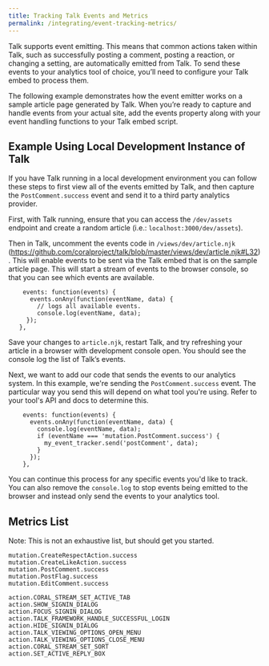 ```yaml
---
title: Tracking Talk Events and Metrics
permalink: /integrating/event-tracking-metrics/
---
```


Talk supports event emitting. This means that common actions taken within Talk, such as successfully posting a comment, posting a reaction, or changing a setting, are automatically emitted from Talk. To send these events to your analytics tool of choice, you’ll need to configure your Talk embed to process them. 

The following example demonstrates how the event emitter works on a sample article page generated by Talk. When you’re ready to capture and handle events from your actual site, add the events property along with your event handling functions to your Talk embed script. 

## Example Using Local Development Instance of Talk
If you have Talk running in a local development environment you can follow these steps to first view all of the events emitted by Talk, and then capture the `PostComment.success` event and send it to a third party analytics provider. 


First, with Talk running, ensure that you can access the `/dev/assets` endpoint and create a random article (i.e.: `localhost:3000/dev/assets`).


Then in Talk, uncomment the events code in `/views/dev/article.njk` 
(https://github.com/coralproject/talk/blob/master/views/dev/article.njk#L32). This will enable events to be sent via the Talk embed that is on the sample article page. This will start a stream of events to the browser console, so that you can see which events are available.

```
    events: function(events) {
      events.onAny(function(eventName, data) {
        // logs all available events.
        console.log(eventName, data);
     });
   },
```

Save your changes to `article.njk`, restart Talk, and try refreshing your article in a browser with development console open. You should see the console log the list of Talk’s events.


Next, we want to add our code that sends the events to our analytics system. In this example, we're sending the `PostComment.success`  event. The particular way you send this will depend on what tool you're using. Refer to your tool's API and docs to determine this.

```
    events: function(events) {
      events.onAny(function(eventName, data) {
        console.log(eventName, data);
        if (eventName === 'mutation.PostComment.success') {
          my_event_tracker.send('postComment', data);
        }
      });
    },
```
You can continue this process for any specific events you'd like to track. You can also remove the `console.log` to stop events being emitted to the browser and instead only send the events to your analytics tool.

## Metrics List

Note: This is not an exhaustive list, but should get you started.

```
mutation.CreateRespectAction.success
mutation.CreateLikeAction.success
mutation.PostComment.success
mutation.PostFlag.success
mutation.EditComment.success

action.CORAL_STREAM_SET_ACTIVE_TAB
action.SHOW_SIGNIN_DIALOG
action.FOCUS_SIGNIN_DIALOG
action.TALK_FRAMEWORK_HANDLE_SUCCESSFUL_LOGIN
action.HIDE_SIGNIN_DIALOG
action.TALK_VIEWING_OPTIONS_OPEN_MENU
action.TALK_VIEWING_OPTIONS_CLOSE_MENU
action.CORAL_STREAM_SET_SORT
action.SET_ACTIVE_REPLY_BOX
```
